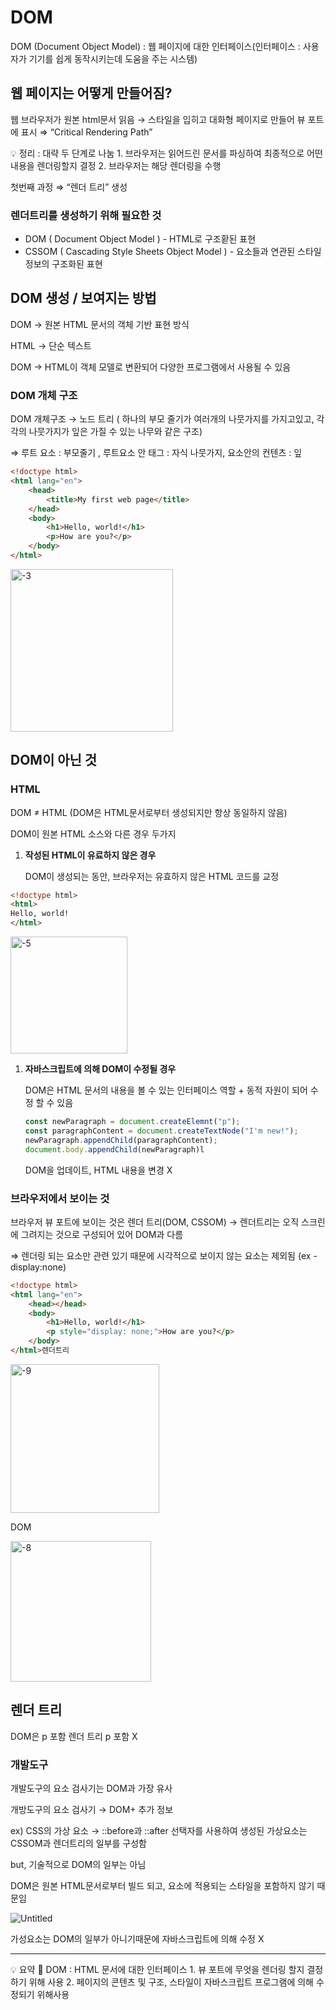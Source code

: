 # DOM

DOM (Document Object Model) : 웹 페이지에 대한 인터페이스(인터페이스 : 사용자가 기기를 쉽게 동작시키는데 도움을 주는 시스템)

## 웹 페이지는 어떻게 만들어짐?

웹 브라우저가 원본 html문서 읽음 → 스타일을 입히고 대화형 페이지로 만들어 뷰 포트에 표시 ⇒ “Critical Rendering Path”

<aside>
💡 정리 : 대략 두 단계로 나눔
1. 브라우저는 읽어드린 문서를 파싱하여 최종적으로 어떤 내용을 렌더링할지 결정
2. 브라우저는 해당 렌더링을 수행

</aside>

첫번째 과정 ⇒ “렌더 트리” 생성

### 렌더트리를 생성하기 위해 필요한 것

- DOM ( Document Object Model ) - HTML로 구조홛된 표현
- CSSOM ( Cascading Style Sheets Object Model ) - 요소들과 연관된 스타일 정보의 구조화된 표현

## DOM 생성 / 보여지는 방법

DOM → 원본 HTML 문서의 객체 기반 표현 방식

HTML → 단순 텍스트

DOM → HTML이 객체 모델로 변환되어 다양한 프로그램에서 사용될 수 있음

### DOM 개체 구조

DOM 개체구조 → 노드 트리 ( 하나의 부모 줄기가 여러개의 나뭇가지를 가지고있고, 각각의 나뭇가지가 잎은 가질 수 있는 나무와 같은 구조)

⇒ 루트 요소 <html> : 부모줄기 ,  루트요소 안 태그 : 자식 나뭇가지, 요소안의 컨텐츠 : 잎

```html
<!doctype html>
<html lang="en">
	<head>
		<title>My first web page</title>
	</head>
	<body>
		<h1>Hello, world!</h1>
		<p>How are you?</p>
	</body>
</html>
```

<img width="260" alt="-3" src="https://user-images.githubusercontent.com/102589413/203024461-b345c666-3dec-4299-aa9d-57a4d977f503.png">
	
## DOM이 아닌 것

### HTML

DOM ≠ HTML (DOM은 HTML문서로부터 생성되지만 항상 동일하지 않음)

DOM이 원본 HTML 소스와 다른 경우 두가지

1. **작성된 HTML이 유료하지 않은 경우**
    
    DOM이 생성되는 동안, 브라우저는 유효하지 않은 HTML 코드를 교정
    

```html
<!doctype html>
<html>
Hello, world!
</html>
```

<img width="187" alt="-5" src="https://user-images.githubusercontent.com/102589413/203024463-e1f39bed-9805-4daf-b417-9e8023b47813.png">
	
1. **********************************************************************************************자바스크립트에 의해 DOM이 수정될 경우**********************************************************************************************
    
    DOM은 HTML 문서의 내용을 볼 수 있는 인터페이스 역할 + 동적 자원이 되어 수정 할 수 있음
    
    ```jsx
    const newParagraph = document.createElemnt("p");
    const paragraphContent = document.createTextNode("I'm new!");
    newParagraph.appendChild(paragraphContent);
    document.body.appendChild(newParagraph)l
    ```
    
    DOM을 업데이트, HTML 내용을 변경 X
    

### 브라우저에서 보이는 것

브라우저 뷰 포트에 보이는 것은 렌더 트리(DOM, CSSOM) → 렌더트리는 오직 스크린에 그려지는 것으로 구성되어 있어 DOM과 다름

⇒ 렌더링 되는 요소만 관련 있기 때문에 시각적으로 보이지 않는 요소는 제외됨 (ex - display:none)

```html
<!doctype html>
<html lang="en">
	<head></head>
	<body>
		<h1>Hello, world!</h1>
		<p style="display: none;">How are you?</p>
	</body>
</html>렌더트리
```

<img width="238" alt="-9" src="https://user-images.githubusercontent.com/102589413/203024472-a02eebc1-eeca-40f2-94b8-62f31aec57c7.png">
	
DOM

<img width="225" alt="-8" src="https://user-images.githubusercontent.com/102589413/203024467-7a4d7b34-c36a-46a3-9c0c-f89bfbeffa62.png">
	
렌더 트리
---
DOM은 p 포함
렌더 트리 p 포함 X

### 개발도구

개발도구의 요소 검사기는 DOM과 가장 유사

개방도구의 요소 검사기 → DOM+ 추가 정보

ex) CSS의 가상 요소 → ::before과 ::after 선택자를 사용하여 생성된 가상요소는 CSSOM과 렌더트리의 일부를 구성함

but, 기술적으로 DOM의 일부는 아님

DOM은 원본 HTML문서로부터 빌드 되고, 요소에 적용되는 스타일을 포함하지 않기 때문임

![Untitled](https://user-images.githubusercontent.com/102589413/203024475-f9110b5f-d9bc-439e-951b-424b5112142f.png)

가성요소는 DOM의 일부가 아니기때문에 자바스크립트에 의해 수정 X

---

<aside>
💡 요약
📖 DOM : HTML 문서에 대한 인터페이스
1. 뷰 포트에 무엇을 렌더링 할지 결정하기 위해 사용
2. 페이지의 콘텐츠 및 구조, 스타일이 자바스크립트 프로그램에 의해 수정되기 위해사용

</aside>
